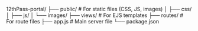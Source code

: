 12thPass-portal/
├── public/         # For static files (CSS, JS, images)
│   ├── css/
│   ├── js/
│   └── images/
├── views/          # For EJS templates
├── routes/         # For route files
├── app.js          # Main server file
└── package.json
